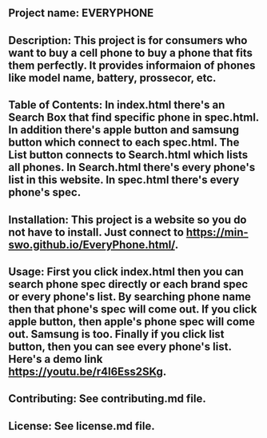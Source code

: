 ## Project name: EVERYPHONE

## Description: This project is for consumers who want to buy a cell phone to buy a phone that fits them perfectly. It provides informaion of phones like model name, battery, prossecor, etc.

## Table of Contents: In index.html there's an Search Box that find specific phone in spec.html. In addition there's apple button and samsung button which connect to each spec.html. The List button connects to Search.html which lists all phones. In Search.html there's every phone's list in this website. In spec.html there's every phone's spec.

## Installation: This project is a website so you do not have to install. Just connect to https://min-swo.github.io/EveryPhone.html/.

## Usage: First you click index.html then you can search phone spec directly or each brand spec or every phone's list. By searching phone name then that phone's spec will come out. If you click apple button, then apple's phone spec will come out. Samsung is too. Finally if you click list button, then you can see every phone's list. Here's a demo link https://youtu.be/r4l6Ess2SKg.

## Contributing: See contributing.md file.

## License: See license.md file.
